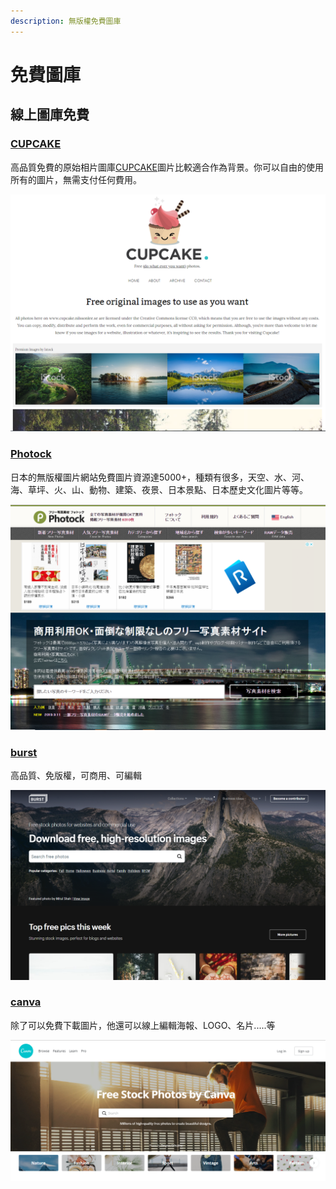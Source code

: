 ```yaml
---
description: 無版權免費圖庫
---
```


# 免費圖庫

## 線上圖庫免費

###  [CUPCAKE](http://cupcake.nilssonlee.se/)

高品質免費的原始相片圖庫[CUPCAKE](http://cupcake.nilssonlee.se/)圖片比較適合作為背景。你可以自由的使用所有的圖片，無需支付任何費用。

![](../.gitbook/assets/image%20%2850%29.png)

###  [Photock](https://www.photock.jp/)

日本的無版權圖片網站免費圖片資源達5000+，種類有很多，天空、水、河、海、草坪、火、山、動物、建築、夜景、日本景點、日本歷史文化圖片等等。

![](../.gitbook/assets/image%20%2876%29.png)

### [burst](https://burst.shopify.com/?ref=techmoon)

高品質、免版權，可商用、可編輯

![](../.gitbook/assets/image%20%2854%29.png)

### [canva](https://www.canva.com/photos/free/)

除了可以免費下載圖片，他還可以線上編輯海報、LOGO、名片.....等

![](../.gitbook/assets/image%20%2894%29.png)


